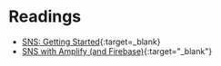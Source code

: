 # Readings

* [SNS: Getting Started](https://aws.amazon.com/sns/getting-started/){:target=_blank}
* [SNS with Amplify (and Firebase)](https://aws-amplify.github.io/docs/android/push-notifications){:target="_blank"}

